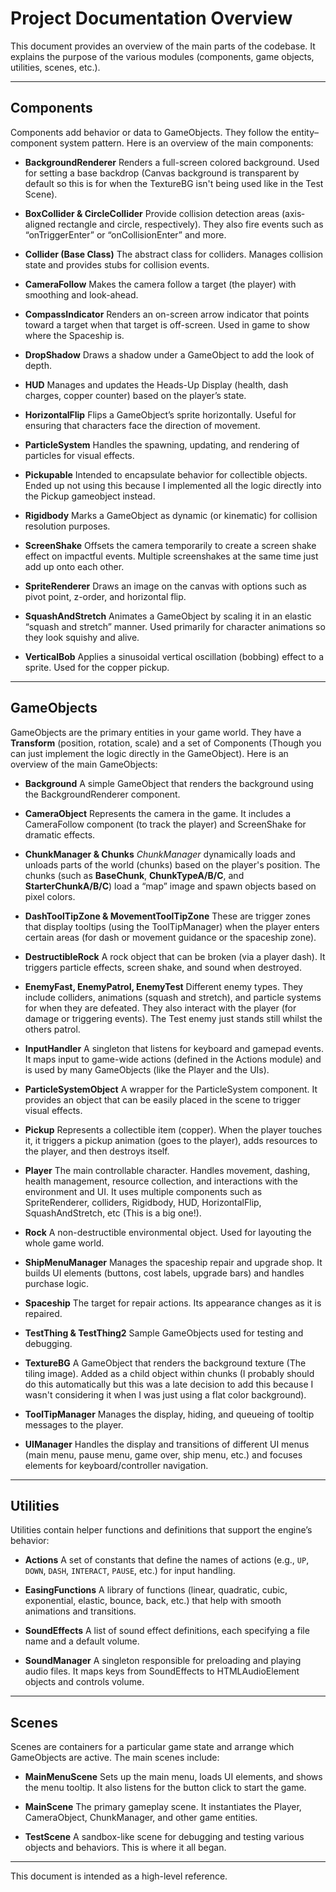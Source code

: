 # Project Documentation Overview

This document provides an overview of the main parts of the codebase. It explains the purpose of the various modules (components, game objects, utilities, scenes, etc.).

---

## Components

Components add behavior or data to GameObjects. They follow the entity–component system pattern. Here is an overview of the main components:

- **BackgroundRenderer**
  Renders a full-screen colored background. Used for setting a base backdrop (Canvas background is transparent by default so this is for when the TextureBG isn't being used like in the Test Scene).

- **BoxCollider & CircleCollider**
  Provide collision detection areas (axis‐aligned rectangle and circle, respectively). They also fire events such as “onTriggerEnter” or “onCollisionEnter” and more.

- **Collider (Base Class)**
  The abstract class for colliders. Manages collision state and provides stubs for collision events.

- **CameraFollow**
  Makes the camera follow a target (the player) with smoothing and look-ahead.

- **CompassIndicator**
  Renders an on-screen arrow indicator that points toward a target when that target is off-screen. Used in game to show where the Spaceship is.

- **DropShadow**
  Draws a shadow under a GameObject to add the look of depth.

- **HUD**
  Manages and updates the Heads-Up Display (health, dash charges, copper counter) based on the player’s state.

- **HorizontalFlip**
  Flips a GameObject’s sprite horizontally. Useful for ensuring that characters face the direction of movement.

- **ParticleSystem**
  Handles the spawning, updating, and rendering of particles for visual effects.

- **Pickupable**
  Intended to encapsulate behavior for collectible objects. Ended up not using this because I implemented all the logic directly into the Pickup gameobject instead.

- **Rigidbody**
  Marks a GameObject as dynamic (or kinematic) for collision resolution purposes.

- **ScreenShake**
  Offsets the camera temporarily to create a screen shake effect on impactful events. Multiple screenshakes at the same time just add up onto each other.

- **SpriteRenderer**
  Draws an image on the canvas with options such as pivot point, z-order, and horizontal flip.

- **SquashAndStretch**
  Animates a GameObject by scaling it in an elastic “squash and stretch” manner. Used primarily for character animations so they look squishy and alive.

- **VerticalBob**
  Applies a sinusoidal vertical oscillation (bobbing) effect to a sprite. Used for the copper pickup.

---

## GameObjects

GameObjects are the primary entities in your game world. They have a **Transform** (position, rotation, scale) and a set of Components (Though you can just implement the logic directly in the GameObject). Here is an overview of the main GameObjects:

- **Background**
  A simple GameObject that renders the background using the BackgroundRenderer component.

- **CameraObject**
  Represents the camera in the game. It includes a CameraFollow component (to track the player) and ScreenShake for dramatic effects.

- **ChunkManager & Chunks**
  *ChunkManager* dynamically loads and unloads parts of the world (chunks) based on the player's position. The chunks (such as **BaseChunk**, **ChunkTypeA/B/C**, and **StarterChunkA/B/C**) load a “map” image and spawn objects based on pixel colors.

- **DashToolTipZone & MovementToolTipZone**
  These are trigger zones that display tooltips (using the ToolTipManager) when the player enters certain areas (for dash or movement guidance or the spaceship zone).

- **DestructibleRock**
  A rock object that can be broken (via a player dash). It triggers particle effects, screen shake, and sound when destroyed.

- **EnemyFast, EnemyPatrol, EnemyTest**
  Different enemy types. They include colliders, animations (squash and stretch), and particle systems for when they are defeated. They also interact with the player (for damage or triggering events). The Test enemy just stands still whilst the others patrol.

- **InputHandler**
  A singleton that listens for keyboard and gamepad events. It maps input to game-wide actions (defined in the Actions module) and is used by many GameObjects (like the Player and the UIs).

- **ParticleSystemObject**
  A wrapper for the ParticleSystem component. It provides an object that can be easily placed in the scene to trigger visual effects.

- **Pickup**
  Represents a collectible item (copper). When the player touches it, it triggers a pickup animation (goes to the player), adds resources to the player, and then destroys itself.

- **Player**
  The main controllable character. Handles movement, dashing, health management, resource collection, and interactions with the environment and UI. It uses multiple components such as SpriteRenderer, colliders, Rigidbody, HUD, HorizontalFlip, SquashAndStretch, etc (This is a big one!).

- **Rock**
  A non-destructible environmental object. Used for layouting the whole game world.

- **ShipMenuManager**
  Manages the spaceship repair and upgrade shop. It builds UI elements (buttons, cost labels, upgrade bars) and handles purchase logic.

- **Spaceship**
  The target for repair actions. Its appearance changes as it is repaired.

- **TestThing & TestThing2**
  Sample GameObjects used for testing and debugging.

- **TextureBG**
  A GameObject that renders the background texture (The tiling image). Added as a child object within chunks (I probably should do this automatically but this was a late decision to add this because I wasn't considering it when I was just using a flat color background).

- **ToolTipManager**
  Manages the display, hiding, and queueing of tooltip messages to the player.

- **UIManager**
  Handles the display and transitions of different UI menus (main menu, pause menu, game over, ship menu, etc.) and focuses elements for keyboard/controller navigation.

---

## Utilities

Utilities contain helper functions and definitions that support the engine’s behavior:

- **Actions**
  A set of constants that define the names of actions (e.g., `UP`, `DOWN`, `DASH`, `INTERACT`, `PAUSE`, etc.) for input handling.

- **EasingFunctions**
  A library of functions (linear, quadratic, cubic, exponential, elastic, bounce, back, etc.) that help with smooth animations and transitions.

- **SoundEffects**
  A list of sound effect definitions, each specifying a file name and a default volume.

- **SoundManager**
  A singleton responsible for preloading and playing audio files. It maps keys from SoundEffects to HTMLAudioElement objects and controls volume.

---

## Scenes

Scenes are containers for a particular game state and arrange which GameObjects are active. The main scenes include:

- **MainMenuScene**
  Sets up the main menu, loads UI elements, and shows the menu tooltip. It also listens for the button click to start the game.

- **MainScene**
  The primary gameplay scene. It instantiates the Player, CameraObject, ChunkManager, and other game entities.

- **TestScene**
  A sandbox-like scene for debugging and testing various objects and behaviors. This is where it all began.

---

This document is intended as a high-level reference.
